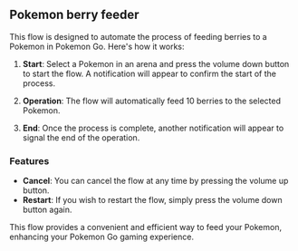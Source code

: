 ## Pokemon berry feeder

This flow is designed to automate the process of feeding berries to a Pokemon in Pokemon Go. Here's how it works:

1. **Start**: Select a Pokemon in an arena and press the volume down button to start the flow. A notification will appear to confirm the start of the process.

2. **Operation**: The flow will automatically feed 10 berries to the selected Pokemon.

3. **End**: Once the process is complete, another notification will appear to signal the end of the operation.

### Features

- **Cancel**: You can cancel the flow at any time by pressing the volume up button.
- **Restart**: If you wish to restart the flow, simply press the volume down button again.

This flow provides a convenient and efficient way to feed your Pokemon, enhancing your Pokemon Go gaming experience.